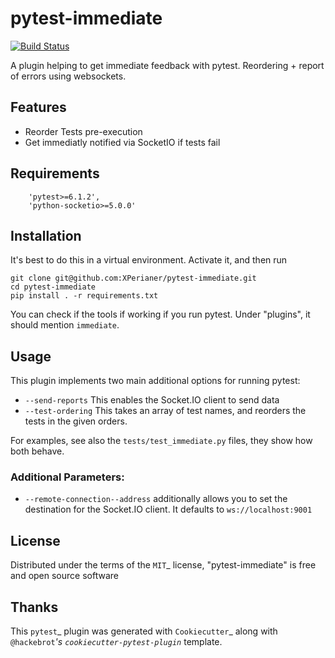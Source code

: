 # pytest-immediate
[![Build Status](https://travis-ci.com/XPerianer/pytest-immediate.svg?token=zxZSSKHDHsHfpBmXtyLc&branch=main)](https://travis-ci.com/XPerianer/pytest-immediate)

A plugin helping to get immediate feedback with pytest. Reordering + report of errors using websockets.


## Features

- Reorder Tests pre-execution
- Get immediatly notified via SocketIO if tests fail

## Requirements

```
    'pytest>=6.1.2',
    'python-socketio>=5.0.0'
```

## Installation

It's best to do this in a virtual environment.
Activate it, and then run
```
git clone git@github.com:XPerianer/pytest-immediate.git
cd pytest-immediate
pip install . -r requirements.txt
```
You can check if the tools if working if you run pytest.
Under "plugins", it should mention ```immediate```.

## Usage

This plugin implements two main additional options for running pytest:
- ```--send-reports``` This enables the Socket.IO client to send data
- ```--test-ordering``` This takes an array of test names, and reorders the tests in the given orders.

For examples, see also the ```tests/test_immediate.py``` files, they show how both behave.

### Additional Parameters:
- ```--remote-connection--address``` additionally allows you to set the destination for the Socket.IO client. It defaults to ```ws://localhost:9001```


## License
Distributed under the terms of the `MIT`_ license, "pytest-immediate" is free and open source software

## Thanks
This `pytest`_ plugin was generated with `Cookiecutter`_ along with `@hackebrot`_'s `cookiecutter-pytest-plugin`_ template.
